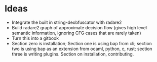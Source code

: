 # Ideas

 - Integrate the built in string-deobfuscator with radare2
 - Build radare2 graph of approximate decision flow (gives high level semantic information, ignoring CFG cases that are rarely taken)
 - Turn this into a gitbook
 - Section zero is installation; Section one is using bap from cli; section two is using bap as an extension from ocaml, python, c, rust; section three is writing plugins. Section on installation, contributing.
